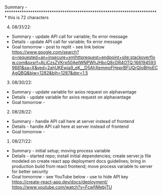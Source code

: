 Summary - ************************************************************************ this is 72 characters

4. 08/31/22:
 - Summary - update API call for variable; fix error message
 - Details - update API call for variable; fix error message
 - Goal tomorrow - post to replit - see link below
 https://www.google.com/search?q=requested+an+insecure+xmlhttprequest+endpoint+site:stackoverflow.com&sxsrf=ALiCzsZVKrp50AeIWNPWhJHbcQ8cDR4OTQ:1661945939681&sa=X&ved=2ahUKEwja9_qK__D5AhXemmoFHeprBFUQrQIoBHoECAgQBQ&biw=1282&bih=1287&dpr=1.5

3. 08/30/22:
 - Summary - update variable for axios request on alphavantage
 - Details - update variable for axios request on alphavantage
 - Goal tomorrow -

2. 08/28/22:
 - Summary - handle API call here at server instead of frontend
 - Details - handle API call here at server instead of frontend
 - Goal tomorrow -

1. 08/27/22:
 - Summary - initial setup; moving process variable
 - Details - started repo; install initial dependencies; create server.js file modeled on create react app deployment docs guidelines; bring in production build from react frontend; move process variable to server for better security
 - Goal tomorrow - see YouTube below - use to hide API key
 https://create-react-app.dev/docs/deployment/
https://www.youtube.com/watch?v=FcwfjMebjTU
